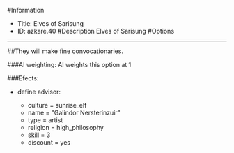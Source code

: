 #Information
 - Title: Elves of Sarisung
 - ID: azkare.40
#Description
Elves of Sarisung
#Options

___
##They will make fine convocationaries.

###AI weighting:
AI weights this option at 1


###Efects:<ul><li>define advisor:</li><ul><li>culture = sunrise_elf</li><li>name = "Galindor Nersterinzuir"</li><li>type = artist</li><li>religion = high_philosophy</li><li>skill = 3</li><li>discount = yes</li></ul></ul>
